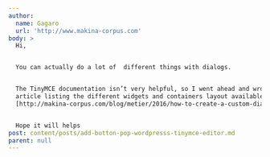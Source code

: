 ```yaml
---
author:
  name: Gagaro
  url: 'http://www.makina-corpus.com'
body: >
  Hi,


  You can actually do a lot of  different things with dialogs.


  The TinyMCE documentation isn’t very helpful, so I went ahead and wrote an
  article listing the different widgets and containers layout available:
  [http://makina-corpus.com/blog/metier/2016/how-to-create-a-custom-dialog-in-tinymce-4](http://makina-corpus.com/blog/metier/2016/how-to-create-a-custom-dialog-in-tinymce-4)


  Hope it will helps
post: content/posts/add-button-pop-wordpresss-tinymce-editor.md
parent: null
---
```



